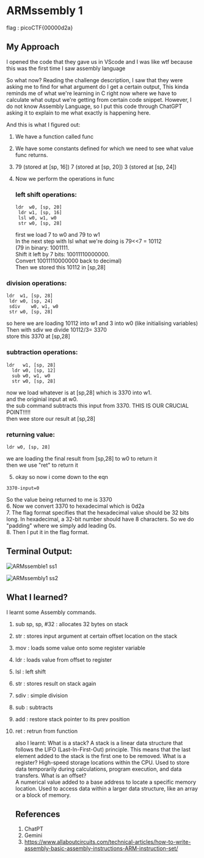 # ARMssembly 1
flag : picoCTF{00000d2a}  

## My Approach
I opened the code that they gave us in VScode and I was like wtf because this was the first time I saw assembly language

So what now? Reading the challenge description, I saw that they were asking me to find for what argument do I get a certain output, This kinda 
reminds me of what we're learning in C right now where we have to calculate what output we're getting from certain code snippet.
However, I do not know Assembly Language, so I put this code through ChatGPT asking it to explain to me what exactly is happening here.

And this is what I figured out:  

1. We have a function called func
2. We have some constants defined for which we need to see what value func returns.
3. 79 (stored at [sp, 16])
   7 (stored at [sp, 20])
   3 (stored at [sp, 24])
4. Now we perform the operations in func
   
    ### left shift operations:
   ```
   ldr	w0, [sp, 20]
	ldr	w1, [sp, 16]
	lsl	w0, w1, w0
	str	w0, [sp, 28]
   ```
   first we load 7 to w0 and 79 to w1  
   In the next step with lsl what we're doing is 79<<7 = 10112  
(79 in binary: 1001111.  
Shift it left by 7 bits: 10011110000000.  
Convert 10011110000000 back to decimal)  
    Then we stored this 10112 in [sp,28]  
  
  ### division operations:
   ```
   ldr	w1, [sp, 28]
	ldr	w0, [sp, 24]
	sdiv	w0, w1, w0
	str	w0, [sp, 28]
   ```
   so here we are  loading 10112 into w1 and 3 into  w0 (like initialising variables)  
   Then with sdiv we divide 10112/3= 3370  
   store this 3370 at [sp,28]  

  ### subtraction operations:  
  ```
  ldr	w1, [sp, 28]
	ldr	w0, [sp, 12]
	sub	w0, w1, w0
	str	w0, [sp, 28]
```
now we load whatever is at [sp,28] which is 3370 into w1.  
and the originial input at w0.  
the sub command  subtracts this input from 3370. THIS IS OUR CRUCIAL POINT!!!!!  
then wee store our result at [sp,28]    

### returning  value:
```
ldr	w0, [sp, 28]
```
we are loading the final result from [sp,28] to w0 to return it  
then we use "ret" to return it

 5. okay so now i come down to the eqn 
```
3370-input=0
```
So the value being returned to me is 3370  
6. Now we convert 3370 to hexadecimal
   which is 0d2a  
7. The flag format specifies that the hexadecimal value should be 32 bits long. In hexadecimal, a 32-bit number should have 8 characters.
   So we do "padding" where we simply add leading 0s.  
8. Then I put it in the flag format.  


## Terminal Output:

![ARMssemble1 ss1](https://github.com/user-attachments/assets/6f5bec04-bd63-4983-92ba-bd95fc4fa3ae)

![ARMssembly1 ss2](https://github.com/user-attachments/assets/5b82173f-9fe4-43dc-8e0b-c06560052bf0)


## What I learned?
   
   I learnt some Assembly commands.
   1. sub sp, sp, #32 : allocates 32 bytes on stack
   2. str : stores input argument at certain offset location on the stack
   3. mov : loads some value onto some register variable
   4. ldr : loads value from offset to register
   5. lsl : left shift
   6. str : stores result on stack again
   7. sdiv : simple division
   8. sub : subtracts
   9. add : restore stack pointer to its prev position
   10. ret : retrun from function

       also I learnt:
       What is a stack?
           A stack is a linear data structure that follows the LIFO (Last-In-First-Out) principle.
           This means that the last element added to the stack is the first one to be removed.
       What is a register?
            High-speed storage locations within the CPU. 
            Used to store data temporarily during calculations, program execution, and data transfers.
       What is an offset?    
            A numerical value added to a base address to locate a specific memory location.
            Used to access data within a larger data structure, like an array or a block of memory.

       ## References
       1. ChatPT   
       2. Gemini   
       3. https://www.allaboutcircuits.com/technical-articles/how-to-write-assembly-basic-assembly-instructions-ARM-instruction-set/


